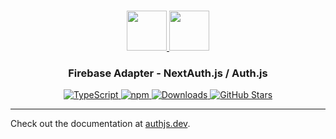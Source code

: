 <p align="center">
  <br/>
  <a href="https://authjs.dev" target="_blank">
    <img height="64px" src="https://authjs.dev/img/logo-sm.png" />
  </a>
  <a href="https://firebase.google.com" target="_blank">
    <img height="64px" src="https://authjs.dev/img/adapters/firebase.svg"/>
  </a>
  <h3 align="center"><b>Firebase Adapter</b> - NextAuth.js / Auth.js</a></h3>
  <p align="center" style="align: center;">
    <a href="https://npm.im/@oneum-io/firebase-adapter">
      <img src="https://img.shields.io/badge/TypeScript-blue?style=flat-square" alt="TypeScript" />
    </a>
    <a href="https://npm.im/@oneum-io/firebase-adapter">
      <img alt="npm" src="https://img.shields.io/npm/v/@oneum-io/firebase-adapter?color=green&label=@oneum-io/firebase-adapter&style=flat-square">
    </a>
    <a href="https://www.npmtrends.com/@oneum-io/firebase-adapter">
      <img src="https://img.shields.io/npm/dm/@oneum-io/firebase-adapter?label=%20downloads&style=flat-square" alt="Downloads" />
    </a>
    <a href="https://github.com/nextauthjs/next-auth/stargazers">
      <img src="https://img.shields.io/github/stars/nextauthjs/next-auth?style=flat-square" alt="GitHub Stars" />
    </a>
  </p>
</p>

---

Check out the documentation at [authjs.dev](https://authjs.dev/reference/adapter/firebase).
